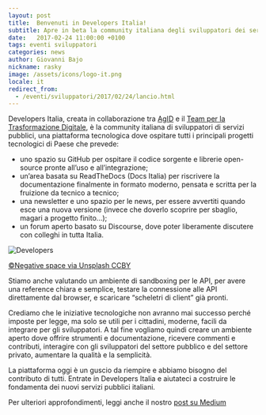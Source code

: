 ```yaml
---
layout: post
title:  Benvenuti in Developers Italia!
subtitle: Apre in beta la community italiana degli sviluppatori dei servizi pubblici digitali
date:   2017-02-24 11:00:00 +0100
tags: eventi sviluppatori
categories: news
author: Giovanni Bajo
nickname: rasky
image: /assets/icons/logo-it.png
locale: it
redirect_from:
  - /eventi/sviluppatori/2017/02/24/lancio.html
---
```


Developers Italia, creata in collaborazione tra [AgID](https://agid.gov.it) e il [Team per la Trasformazione Digitale](https://teamdigitale.governo.it), è la community italiana di sviluppatori di servizi pubblici, una piattaforma tecnologica dove ospitare tutti i principali progetti tecnologici di Paese che prevede:

 * uno spazio su GitHub per ospitare il codice sorgente e librerie open-source pronte all’uso e all’integrazione;
 * un’area basata su ReadTheDocs (Docs Italia) per riscrivere la documentazione finalmente in formato moderno, pensata e scritta per la fruizione da tecnico a tecnico;
 * una newsletter e uno spazio per le news, per essere avvertiti quando esce una nuova versione (invece che doverlo scoprire per sbaglio, magari a progetto finito…);
 * un forum aperto basato su Discourse, dove poter liberamente discutere con colleghi in tutta Italia.



![Developers](https://developers.italia.it/assets/images/independent-developer.jpg)

[©Negative space via Unsplash CCBY](https://unsplash.com/photos/6g0KJWnBhxg)

Stiamo anche valutando un ambiente di sandboxing per le API, per avere una reference chiara e semplice, testare la connessione alle API direttamente dal browser, e scaricare “scheletri di client” già pronti.

Crediamo che le iniziative tecnologiche non avranno mai successo perché imposte per legge, ma solo se utili per i cittadini, moderne, facili da integrare per gli sviluppatori. A tal fine vogliamo quindi creare un ambiente aperto dove offrire strumenti e documentazione, ricevere commenti e contributi, interagire con gli sviluppatori del settore pubblico e del settore privato, aumentare la qualità e la semplicità.

La piattaforma oggi è un guscio da riempire e abbiamo bisogno del contributo di tutti. Entrate in Developers Italia e aiutateci a costruire le fondamenta dei nuovi servizi pubblici italiani.

Per ulteriori approfondimenti, leggi anche il nostro [post su Medium](https://medium.com/team-per-la-trasformazione-digitale)

